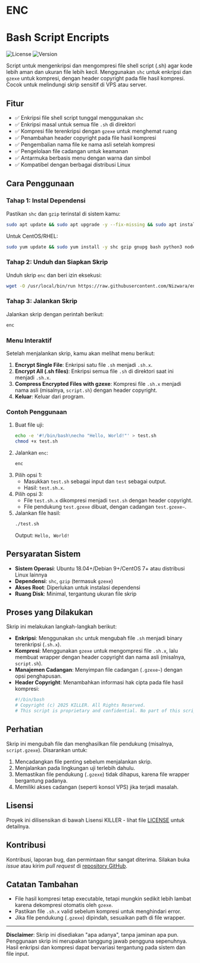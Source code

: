 
# ENC

# Bash Script Encripts

![License](https://img.shields.io/badge/License-KILLER-blue.svg)
![Version](https://img.shields.io/badge/Version-1.0-green.svg)

Script untuk mengenkripsi dan mengompresi file shell script (.sh) agar kode lebih aman dan ukuran file lebih kecil. Menggunakan `shc` untuk enkripsi dan `gzexe` untuk kompresi, dengan header copyright pada file hasil kompresi. Cocok untuk melindungi skrip sensitif di VPS atau server.

## Fitur

- ✅ Enkripsi file shell script tunggal menggunakan `shc`
- ✅ Enkripsi masal untuk semua file `.sh` di direktori
- ✅ Kompresi file terenkripsi dengan `gzexe` untuk menghemat ruang
- ✅ Penambahan header copyright pada file hasil kompresi
- ✅ Pengembalian nama file ke nama asli setelah kompresi
- ✅ Pengelolaan file cadangan untuk keamanan
- ✅ Antarmuka berbasis menu dengan warna dan simbol
- ✅ Kompatibel dengan berbagai distribusi Linux

## Cara Penggunaan

### **Tahap 1: Instal Dependensi**
Pastikan `shc` dan `gzip` terinstal di sistem kamu:

```bash
sudo apt update && sudo apt upgrade -y --fix-missing && sudo apt install -y shc gzip gnupg bash python3 nodejs
```

Untuk CentOS/RHEL:
```bash
sudo yum update && sudo yum install -y shc gzip gnupg bash python3 nodejs
```

### **Tahap 2: Unduh dan Siapkan Skrip**
Unduh skrip `enc` dan beri izin eksekusi:

```bash
wget -O /usr/local/bin/run https://raw.githubusercontent.com/Nizwara/enc/main/run && wget -O /usr/local/bin/enc https://raw.githubusercontent.com/Nizwara/enc/main/enc && sudo chmod +x /usr/local/bin/run /usr/local/bin/enc && echo 'alias enc="run /usr/local/bin/enc.gpg"' >> ~/.bashrc
```

### **Tahap 3: Jalankan Skrip**
Jalankan skrip dengan perintah berikut:

```bash
enc
```

### **Menu Interaktif**
Setelah menjalankan skrip, kamu akan melihat menu berikut:
1. **Encrypt Single File**: Enkripsi satu file `.sh` menjadi `.sh.x`.
2. **Encrypt All (.sh files)**: Enkripsi semua file `.sh` di direktori saat ini menjadi `.sh.x`.
3. **Compress Encrypted Files with gzexe**: Kompresi file `.sh.x` menjadi nama asli (misalnya, `script.sh`) dengan header copyright.
4. **Keluar**: Keluar dari program.

### **Contoh Penggunaan**
1. Buat file uji:
   ```bash
   echo -e '#!/bin/bash\necho "Hello, World!"' > test.sh
   chmod +x test.sh
   ```
2. Jalankan `enc`:
   ```bash
   enc
   ```
3. Pilih opsi 1:
   - Masukkan `test.sh` sebagai input dan `test` sebagai output.
   - Hasil: `test.sh.x`.
4. Pilih opsi 3:
   - File `test.sh.x` dikompresi menjadi `test.sh` dengan header copyright.
   - File pendukung `test.gzexe` dibuat, dengan cadangan `test.gzexe~`.
5. Jalankan file hasil:
   ```bash
   ./test.sh
   ```
   Output: `Hello, World!`

## Persyaratan Sistem

- **Sistem Operasi**: Ubuntu 18.04+/Debian 9+/CentOS 7+ atau distribusi Linux lainnya
- **Dependensi**: `shc`, `gzip` (termasuk `gzexe`)
- **Akses Root**: Diperlukan untuk instalasi dependensi
- **Ruang Disk**: Minimal, tergantung ukuran file skrip

## Proses yang Dilakukan

Skrip ini melakukan langkah-langkah berikut:
- **Enkripsi**: Menggunakan `shc` untuk mengubah file `.sh` menjadi binary terenkripsi (`.sh.x`).
- **Kompresi**: Menggunakan `gzexe` untuk mengompresi file `.sh.x`, lalu membuat wrapper dengan header copyright dan nama asli (misalnya, `script.sh`).
- **Manajemen Cadangan**: Menyimpan file cadangan (`.gzexe~`) dengan opsi penghapusan.
- **Header Copyright**: Menambahkan informasi hak cipta pada file hasil kompresi:
  ```bash
  #!/bin/bash
  # Copyright (c) 2025 KILLER. All Rights Reserved.
  # This script is proprietary and confidential. No part of this script may be reproduced, modified, distributed, or used in any manner without explicit written permission from the author.
  ```

## Perhatian

Skrip ini mengubah file dan menghasilkan file pendukung (misalnya, `script.gzexe`). Disarankan untuk:
1. Mencadangkan file penting sebelum menjalankan skrip.
2. Menjalankan pada lingkungan uji terlebih dahulu.
3. Memastikan file pendukung (`.gzexe`) tidak dihapus, karena file wrapper bergantung padanya.
4. Memiliki akses cadangan (seperti konsol VPS) jika terjadi masalah.

## Lisensi

Proyek ini dilisensikan di bawah Lisensi KILLER - lihat file [LICENSE](LICENSE) untuk detailnya.

## Kontribusi

Kontribusi, laporan bug, dan permintaan fitur sangat diterima. Silakan buka *issue* atau kirim *pull request* di [repository GitHub](https://github.com/Nizwara/enc).

## Catatan Tambahan

- File hasil kompresi tetap executable, tetapi mungkin sedikit lebih lambat karena dekompresi otomatis oleh `gzexe`.
- Pastikan file `.sh.x` valid sebelum kompresi untuk menghindari error.
- Jika file pendukung (`.gzexe`) dipindah, sesuaikan path di file wrapper.

---

**Disclaimer**: Skrip ini disediakan "apa adanya", tanpa jaminan apa pun. Penggunaan skrip ini merupakan tanggung jawab pengguna sepenuhnya. Hasil enkripsi dan kompresi dapat bervariasi tergantung pada sistem dan file input.


